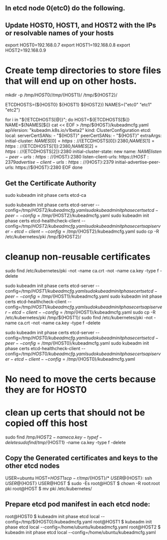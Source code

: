 ## In etcd node 0(etc0) do the following.
## Update HOST0, HOST1, and HOST2 with the IPs or resolvable names of your hosts
export HOST0=192.168.0.7
export HOST1=192.168.0.8
export HOST2=192.168.0.9

# Create temp directories to store files that will end up on other hosts.
mkdir -p /tmp/${HOST0}/ /tmp/${HOST1}/ /tmp/${HOST2}/

ETCDHOSTS=(${HOST0} ${HOST1} ${HOST2})
NAMES=("etc0" "etc1" "etc2")

for i in "${!ETCDHOSTS[@]}"; do
HOST=${ETCDHOSTS[$i]}
NAME=${NAMES[$i]}
cat << EOF > /tmp/${HOST}/kubeadmcfg.yaml
apiVersion: "kubeadm.k8s.io/v1beta2"
kind: ClusterConfiguration
etcd:
    local:
        serverCertSANs:
        - "${HOST}"
        peerCertSANs:
        - "${HOST}"
        extraArgs:
            initial-cluster: ${NAMES[0]}=https://${ETCDHOSTS[0]}:2380,${NAMES[1]}=https://${ETCDHOSTS[1]}:2380,${NAMES[2]}=https://${ETCDHOSTS[2]}:2380
            initial-cluster-state: new
            name: ${NAME}
            listen-peer-urls: https://${HOST}:2380
            listen-client-urls: https://${HOST}:2379
            advertise-client-urls: https://${HOST}:2379
            initial-advertise-peer-urls: https://${HOST}:2380
EOF
done

## Get the Certificate Authority
sudo kubeadm init phase certs etcd-ca

sudo kubeadm init phase certs etcd-server --config=/tmp/${HOST2}/kubeadmcfg.yaml
sudo kubeadm init phase certs etcd-peer --config=/tmp/${HOST2}/kubeadmcfg.yaml
sudo kubeadm init phase certs etcd-healthcheck-client --config=/tmp/${HOST2}/kubeadmcfg.yaml
sudo kubeadm init phase certs apiserver-etcd-client --config=/tmp/${HOST2}/kubeadmcfg.yaml
sudo cp -R /etc/kubernetes/pki /tmp/${HOST2}/
# cleanup non-reusable certificates
sudo find /etc/kubernetes/pki -not -name ca.crt -not -name ca.key -type f -delete

sudo kubeadm init phase certs etcd-server --config=/tmp/${HOST1}/kubeadmcfg.yaml
sudo kubeadm init phase certs etcd-peer --config=/tmp/${HOST1}/kubeadmcfg.yaml
sudo kubeadm init phase certs etcd-healthcheck-client --config=/tmp/${HOST1}/kubeadmcfg.yaml
sudo kubeadm init phase certs apiserver-etcd-client --config=/tmp/${HOST1}/kubeadmcfg.yaml
sudo cp -R /etc/kubernetes/pki /tmp/${HOST1}/
sudo find /etc/kubernetes/pki -not -name ca.crt -not -name ca.key -type f -delete

sudo kubeadm init phase certs etcd-server --config=/tmp/${HOST0}/kubeadmcfg.yaml
sudo kubeadm init phase certs etcd-peer --config=/tmp/${HOST0}/kubeadmcfg.yaml
sudo kubeadm init phase certs etcd-healthcheck-client --config=/tmp/${HOST0}/kubeadmcfg.yaml
sudo kubeadm init phase certs apiserver-etcd-client --config=/tmp/${HOST0}/kubeadmcfg.yaml
# No need to move the certs because they are for HOST0

# clean up certs that should not be copied off this host
sudo find /tmp/${HOST2} -name ca.key -type f -delete
sudo find /tmp/${HOST1} -name ca.key -type f -delete

## Copy the Generated certificates and keys to the other etcd nodes

USER=ubuntu
HOST=${HOST1}
scp -r /tmp/${HOST}/* ${USER}@${HOST}:
ssh ${USER}@${HOST}
USER@HOST $ sudo -Es
root@HOST $ chown -R root:root pki
root@HOST $ mv pki /etc/kubernetes/

## Prepare etcd pod manifest in each etcd node:
root@HOST0 $ kubeadm init phase etcd local --config=/tmp/${HOST0}/kubeadmcfg.yaml
root@HOST1 $ kubeadm init phase etcd local --config=/home/ubuntu/kubeadmcfg.yaml
root@HOST2 $ kubeadm init phase etcd local --config=/home/ubuntu/kubeadmcfg.yaml